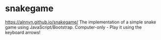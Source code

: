 # snakegame
https://alnnvn.github.io/snakegame/
The implementation of a simple snake game using JavaScript/Bootstrap.
Computer-only - Play it using the keyboard arrows!
